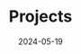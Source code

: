 ---
title: 'Projects'
date: 2024-05-19
type: landing

design:
  # Section spacing
  spacing: '5rem'

# Page sections
sections:
  - block: collection
    id: phd-projects
    content:
      title: Research projects
      subtitle: 
      #text: I enjoy making things. Here are a selection of projects that I have worked on over the years.
      filters:
        folders:
          - project/research
        kinds:
          - page
    design:
      view: article-grid
      fill_image: false
      columns: 3
  - block: collection
    id: dormant-projects
    content:
      title: Dormant projects
      subtitle: 
      #text: I enjoy making things. Here are a selection of projects that I have worked on over the years.
      filters:
        folders:
          - project
        kinds:
          - page
    design:
      view: article-grid
      fill_image: false
      columns: 3
  - block: collection
    id: pre-phd
    content:
      title: Pre-PhD
      subtitle: 
      #text: I enjoy making things. Here are a selection of projects that I have worked on over the years.
      filters:
        folders:
          - project
        kinds:
          - page
    design:
      view: article-grid
      fill_image: false
      columns: 3
---